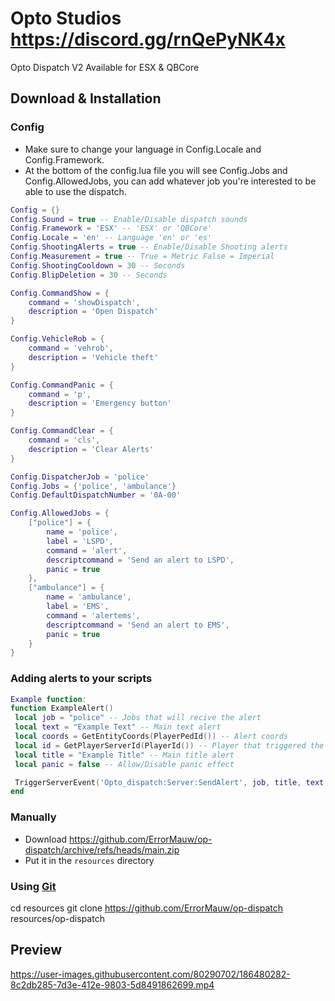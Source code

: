 # Opto Studios https://discord.gg/rnQePyNK4x
Opto Dispatch V2
Available for ESX & QBCore

## Download & Installation
### Config
- Make sure to change your language in Config.Locale and Config.Framework.
- At the bottom of the config.lua file you will see 
  Config.Jobs and Config.AllowedJobs, you can add whatever job you're interested to be able to use the dispatch.
  
```lua
Config = {}
Config.Sound = true -- Enable/Disable dispatch sounds
Config.Framework = 'ESX' -- 'ESX' or 'QBCore'
Config.Locale = 'en' -- Language 'en' or 'es'
Config.ShootingAlerts = true -- Enable/Disable Shooting alerts
Config.Measurement = true -- True = Metric False = Imperial
Config.ShootingCooldown = 30 -- Seconds
Config.BlipDeletion = 30 -- Seconds

Config.CommandShow = {
    command = 'showDispatch',
    description = 'Open Dispatch'
}

Config.VehicleRob = {
    command = 'vehrob',
    description = 'Vehicle theft'
}

Config.CommandPanic = {
    command = 'p',
    description = 'Emergency button'
}

Config.CommandClear = {
    command = 'cls',
    description = 'Clear Alerts'
}

Config.DispatcherJob = 'police'
Config.Jobs = {'police', 'ambulance'}
Config.DefaultDispatchNumber = '0A-00'

Config.AllowedJobs = {
    ["police"] = {
        name = 'police',
        label = 'LSPD',
        command = 'alert',
        descriptcommand = 'Send an alert to LSPD',
        panic = true
    },
    ["ambulance"] = {
        name = 'ambulance',
        label = 'EMS',
        command = 'alertems',
        descriptcommand = 'Send an alert to EMS',
        panic = true
    }
}
```
### Adding alerts to your scripts
```lua
Example function:
function ExampleAlert()
 local job = "police" -- Jobs that will recive the alert
 local text = "Example Text" -- Main text alert
 local coords = GetEntityCoords(PlayerPedId()) -- Alert coords
 local id = GetPlayerServerId(PlayerId()) -- Player that triggered the alert
 local title = "Example Title" -- Main title alert
 local panic = false -- Allow/Disable panic effect

 TriggerServerEvent('Opto_dispatch:Server:SendAlert', job, title, text, coords, panic, id)
end
```

### Manually
- Download https://github.com/ErrorMauw/op-dispatch/archive/refs/heads/main.zip
- Put it in the `resources` directory

### Using [Git](https://git-scm.com/downloads)

cd resources
git clone https://github.com/ErrorMauw/op-dispatch resources/op-dispatch

## Preview
https://user-images.githubusercontent.com/80290702/186480282-8c2db285-7d3e-412e-9803-5d8491862699.mp4
